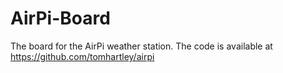 AirPi-Board
===========

The board for the AirPi weather station. The code is available at https://github.com/tomhartley/airpi
